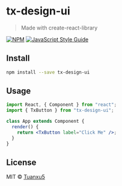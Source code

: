 # tx-design-ui

> Made with create-react-library

[![NPM](https://img.shields.io/npm/v/tx-design-ui.svg)](https://www.npmjs.com/package/tx-design-ui) [![JavaScript Style Guide](https://img.shields.io/badge/code_style-standard-brightgreen.svg)](https://standardjs.com)

## Install

```bash
npm install --save tx-design-ui
```

## Usage

```jsx
import React, { Component } from "react";
import { TxButton } from "tx-design-ui";

class App extends Component {
  render() {
    return <TxButton label="Click Me" />;
  }
}
```

## License

MIT © [Tuanxu5](https://github.com/Tuanxu5)

